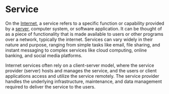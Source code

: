 # Service

On the [Internet](/docs/glossary/internet), a service refers to a specific function or capability provided by a [server](/docs/glossary/server), computer system, or software application. It can be thought of as a piece of functionality that is made available to users or other programs over a network, typically the internet. Services can vary widely in their nature and purpose, ranging from simple tasks like email, file sharing, and instant messaging to complex services like cloud computing, online banking, and social media platforms.

Internet services often rely on a client-server model, where the service provider (server) hosts and manages the service, and the users or client applications access and utilize the service remotely. The service provider handles the underlying infrastructure, maintenance, and data management required to deliver the service to the users.